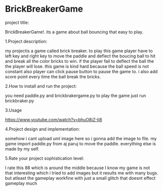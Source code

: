 # BrickBreakerGame

project title:

BrickBreakerGame!. its a game about ball bouncing that easy to play.

1.Project description:

my projectis a game called brick breaker. to play this game player have to left key and right key to move the paddle and deflect the boucing ball to hit and break all the color bricks to win. if the player fail to deflect the ball the the player will lose. this game is kind hard because the ball speed is not constant also player can click pause button to pause the game to. i also add score point every time the ball break the bricks.

2.How to install and run the project:

you need paddle.py and brickbrakergame.py to play the game just run brickbraker.py

3.Usage

https://www.youtube.com/watch?v=bhuO8iZ-Ii8

4.Project design and implementation:

somehow i cant upload uml image here so i gonna add the image to file. my game import paddle.py from aj paruj to move the paddle. everything else is made by my self.



5.Rate your project sophistication level:

I rate this 88 which is around the middle because I know my game is not that interesting which i tried to add images but it results me with many bugs. but atleast the gameplay workfine with just a small glitch that doesnt effect gameplay much
